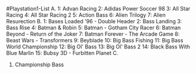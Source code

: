 #Playstation1-List
A.
1: Advan Racing
2: Adidas Power Soccer 98
3: All Star Racing
4: All Star Racing 2
5: Action Bass
6: Alien Trilogy
7: Alien Resurection
B.
1: Bases Loaded '96 - Double Header
2: Bass Landing
3: Bass Rise
4: Batman & Robin
5: Batman - Gotham City Racer
6: Batman Beyond - Return of the Joker
7: Batman Forever - The Arcade Game
8: Beast Wars - Transformers
9: Beyblade
10: Big Bass Fishing
11: Big Bass World Championship
12: Big Ol' Bass
13: Big Ol' Bass 2
14: Black Bass With Blue Marlin
15: Bubsy 3D - Furbitten Planet
C.
1. Championship Bass
